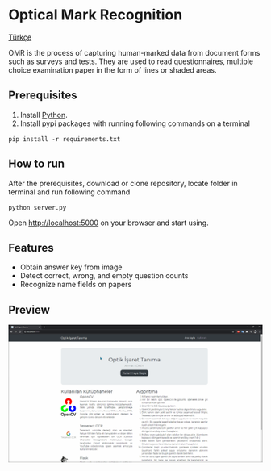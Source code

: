# Optical Mark Recognition

[Türkçe](https://github.com/ahmetkkn07/OMR/blob/main/README-tr.md)

OMR is the process of capturing human-marked data from document forms such as surveys and tests. They are used to read questionnaires, multiple choice examination paper in the form of lines or shaded areas.
## Prerequisites
1. Install [Python](https://www.python.org/).
2. Install pypi packages with running following commands on a terminal
  ```
  pip install -r requirements.txt
  ```
## How to run
After the prerequisites, download or clone repository, locate folder in terminal and run following command
  ```
  python server.py
  ```
Open [http://localhost:5000](http://localhost:5000) on your browser and start using.

## Features
* Obtain answer key from image
* Detect correct, wrong, and empty question counts
* Recognize name fields on papers

## Preview
![](preview.gif)

